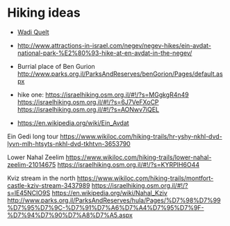 # Hiking ideas

* [Wadi Quelt](https://en.wikipedia.org/wiki/Wadi_Qelt)
* http://www.attractions-in-israel.com/negev/negev-hikes/ein-avdat-national-park-%E2%80%93-hike-at-en-avdat-in-the-negev/

* Burrial place of Ben Gurion  http://www.parks.org.il/ParksAndReserves/benGorion/Pages/default.aspx

* hike one:  https://israelhiking.osm.org.il/#!/?s=MGgkgR4n49
  https://israelhiking.osm.org.il/#!/?s=6J7VeFXoCP
  https://israelhiking.osm.org.il/#!/?s=AONwv7iQEL


* https://en.wikipedia.org/wiki/Ein_Avdat

Ein Gedi long tour
https://www.wikiloc.com/hiking-trails/hr-yshy-nkhl-dvd-lyvn-mlh-htsyts-nkhl-dvd-tkhtvn-3653790


Lower Nahal Zeelim
https://www.wikiloc.com/hiking-trails/lower-nahal-zeelim-21014675
https://israelhiking.osm.org.il/#!/?s=KYRPIH6O44



Kviz stream in the north
https://www.wikiloc.com/hiking-trails/montfort-castle-kziv-stream-3437989
https://israelhiking.osm.org.il/#!/?s=lE45NCIO9S
https://en.wikipedia.org/wiki/Nahal_Kziv
http://www.parks.org.il/ParksAndReserves/hula/Pages/%D7%98%D7%99%D7%95%D7%9C-%D7%91%D7%A6%D7%A4%D7%95%D7%9F-%D7%94%D7%90%D7%A8%D7%A5.aspx


